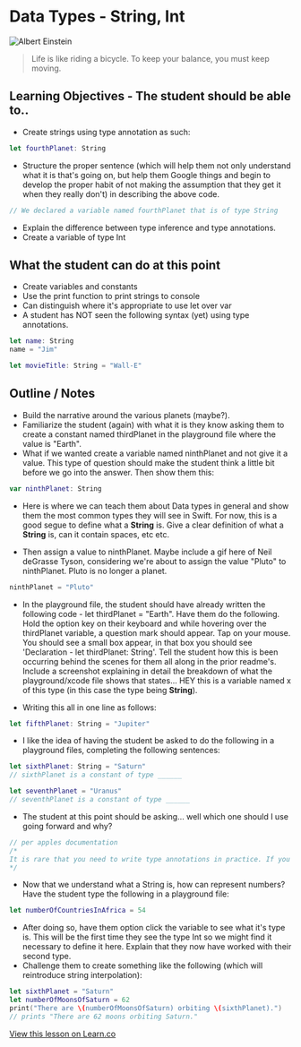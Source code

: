 # Data Types - String, Int

![Albert Einstein](http://breakingblue.org/wp-content/uploads/2016/04/einstein.jpg)
> Life is like riding a bicycle. To keep your balance, you must keep moving.


## Learning Objectives - The student should be able to..

* Create strings using type annotation as such:

```swift
let fourthPlanet: String
```

* Structure the proper sentence (which will help them not only understand what it is that's going on, but help them Google things and begin to develop the proper habit of not making the assumption that they get it when they really don't) in describing the above code.

```swift
// We declared a variable named fourthPlanet that is of type String
```
* Explain the difference between type inference and type annotations. 
* Create a variable of type Int



## What the student can do at this point 

* Create variables and constants
* Use the print function to print strings to console
* Can distinguish where it's appropriate to use let over var
* A student has NOT seen the following syntax (yet) using type annotations.

```swift
let name: String
name = "Jim"

let movieTitle: String = "Wall-E"
```



## Outline / Notes

*  Build the narrative around the various planets (maybe?).
* Familiarize the student (again) with what it is they know asking them to create a constant named thirdPlanet in the playground file where the value is "Earth".
* What if we wanted create a variable named ninthPlanet and not give it a value. This type of question should make the student think a little bit before we go into the answer. Then show them this:

```swift
var ninthPlanet: String
```
* Here is where we can teach them about Data types in general and show them the most common types they will see in Swift. For now, this is a good segue to define what a **String** is. Give a clear definition of what a **String** is, can it contain spaces, etc etc.

* Then assign a value to ninthPlanet. Maybe include a gif here of Neil deGrasse Tyson, considering we're about to assign the value "Pluto" to ninthPlanet. Pluto is no longer a planet.

```swift
ninthPlanet = "Pluto"
```

* In the playground file, the student should have already written the following code - let thirdPlanet = "Earth". Have them do the following. Hold the option key on their keyboard and while hovering over the thirdPlanet variable, a question mark should appear. Tap on your mouse. You should see a small box appear, in that box you should see 'Declaration - let thirdPlanet: String'. Tell the student how this is been occurring behind the scenes for them all along in the prior readme's. Include a screenshot explaining in detail the breakdown of what the playground/xcode file shows that states... HEY this is a variable named x of this type (in this case the type being **String**).


* Writing this all in one line as follows:

```swift
let fifthPlanet: String = "Jupiter"
```

* I like the idea of having the student be asked to do the following in a playground files, completing the following sentences:

```swift
let sixthPlanet: String = "Saturn"
// sixthPlanet is a constant of type ______

let seventhPlanet = "Uranus"
// seventhPlanet is a constant of type ______
```

* The student at this point should be asking... well which one should I use going forward and why? 

```swift
// per apples documentation
/* 
It is rare that you need to write type annotations in practice. If you provide an initial value for a constant or variable at the point that it is defined, Swift can almost always infer the type to be used for that constant or variable.
*/
```

* Now that we understand what a String is, how can represent numbers? Have the student type the following in a playground file:

```swift
let numberOfCountriesInAfrica = 54
```

* After doing so, have them option click the variable to see what it's type is. This will be the first time they see the type Int so we might find it necessary to define it here. Explain that they now have worked with their second type.
* Challenge them to create something like the following (which will reintroduce string interpolation):

```swift
let sixthPlanet = "Saturn"
let numberOfMoonsOfSaturn = 62
print("There are \(numberOfMoonsOfSaturn) orbiting \(sixthPlanet).")
// prints "There are 62 moons orbiting Saturn."

```



 

<a href='https://learn.co/lessons/DataTypes' data-visibility='hidden'>View this lesson on Learn.co</a>
